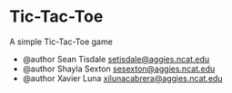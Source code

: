 # Tic-Tac-Toe
A simple Tic-Tac-Toe game

 * @author Sean Tisdale setisdale@aggies.ncat.edu 
 * @author Shayla Sexton sesexton@aggies.ncat.edu
 * @author Xavier Luna xilunacabrera@aggies.ncat.edu
